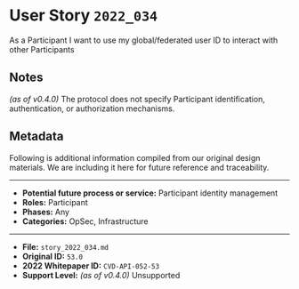 
# User Story `2022_034` #

<!-- story-start -->As a Participant I want to use my global/federated user ID to interact with other Participants<!-- story-end -->

## Notes ##

*(as of v0.4.0)*
The protocol does not specify Participant identification, authentication, or authorization mechanisms.


## Metadata ##

Following is additional information compiled from our original design materials.
We are including it here for future reference and traceability.

---

- **Potential future process or service:** Participant identity management
- **Roles:** Participant
- **Phases:** Any
- **Categories:** OpSec, Infrastructure

---

- **File:** `story_2022_034.md`
- **Original ID:** `53.0`
- **2022 Whitepaper ID:** `CVD-API-052-53`
- **Support Level:** *(as of v0.4.0)* Unsupported
